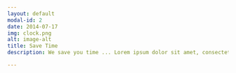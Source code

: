 ```yaml
---
layout: default
modal-id: 2
date: 2014-07-17
img: clock.png
alt: image-alt
title: Save Time
description: We save you time ... Lorem ipsum dolor sit amet, consectetur adipiscing elit, sed do eiusmod tempor incididunt ut labore et dolore magna aliqua

---
```

